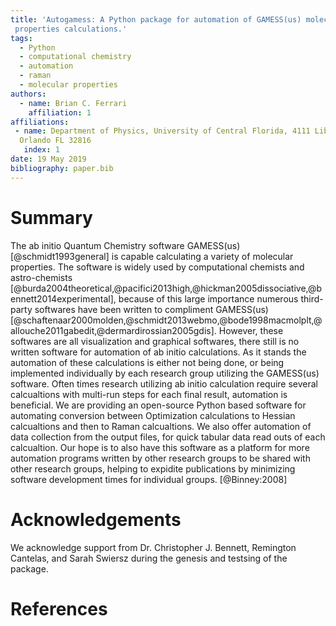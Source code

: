 ```yaml
---
title: 'Autogamess: A Python package for automation of GAMESS(us) molecular
 properties calculations.'
tags:
  - Python
  - computational chemistry
  - automation
  - raman
  - molecular properties
authors:
  - name: Brian C. Ferrari
    affiliation: 1
affiliations:
 - name: Department of Physics, University of Central Florida, 4111 Libra Drive,
  Orlando FL 32816
   index: 1
date: 19 May 2019
bibliography: paper.bib
---
```


# Summary

The ab initio Quantum Chemistry software GAMESS(us)[@schmidt1993general] is capable 
calculating a variety of molecular properties. The software is widely used by computational
chemists and astro-chemists [@burda2004theoretical,@pacifici2013high,@hickman2005dissociative,@bennett2014experimental],
because of this large importance numerous third-party softwares have been written to compliment GAMESS(us)
[@schaftenaar2000molden,@schmidt2013webmo,@bode1998macmolplt,@allouche2011gabedit,@dermardirossian2005gdis]. However, 
these softwares are all visualization and graphical softwares, there still is no written software for automation
of ab initio calculations. As it stands the automation of these calculations is either not being done, or being
implemented individually by each research group utilizing the GAMESS(us) software. Often times research utilizing
ab initio calculation require several calcualtions with multi-run steps for each final result, automation is beneficial.
We are providing an open-source Python based software for automating conversion between Optimization calculations to 
Hessian calcualtions and then to Raman calcualtions. We also offer automation of data collection from the output files,
for quick tabular data read outs of each calcualtion. Our hope is to also have this software as a platform for more 
automation programs written by other research groups to be shared with other research groups, helping to expidite 
publications by minimizing software development times for individual groups.  [@Binney:2008]


# Acknowledgements

We acknowledge support from Dr. Christopher J. Bennett, Remington Cantelas,
and Sarah Swiersz during the genesis and testsing of the package.

# References
